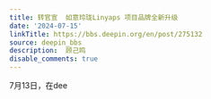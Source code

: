 ```yaml
---
title: 转官宣  如意玲珑Linyaps 项目品牌全新升级
date: '2024-07-15'
linkTitle: https://bbs.deepin.org/en/post/275132
source: deepin_bbs
description:  顾己鸣 
disable_comments: true
---
```

7月13日，在dee
